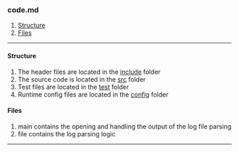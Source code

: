 ### code.md

1. [Structure](code.md#structure)
2. [Files](code.md#files)

---

#### Structure

1. The header files are located in the [include](../include/) folder
2. The source code is located in the [src](../src/) folder
3. Test files are located in the [test](../test/) folder
4. Runtime config files are located in the [config](../config) folder

#### Files

1. main contains the opening and handling the output of the log file parsing
2. file contains the log parsing logic

---
